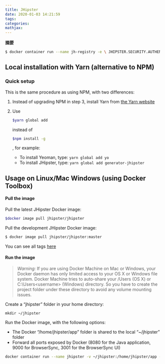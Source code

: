 ```yaml
---
title: JHipster
date: 2020-01-03 14:21:59
tags:
categories:
mathjax:
---
```

**摘要**
>

<!--more-->

```bash
$ docker container run --name jh-registry -e \ JHIPSTER.SECURITY.AUTHENTICATION.JWT.SECRET=dkk20dldkf0209342334 -d -p 8761:8761 jhipster/jhipster-registry
```



## Local installation with Yarn (alternative to NPM)

### Quick setup

This is the same procedure as using NPM, with two differences:

1. Instead of upgrading NPM in step 3, install Yarn from [the Yarn website](https://yarnpkg.com/en/docs/install)

2. Use

   ```bash
   $yarn global add
   ```

   instead of

    

   ```bash
   $npm install -g
   ```

   , for example:

   - To install Yeoman, type: `yarn global add yo`
   - To install JHipster, type: `yarn global add generator-jhipster`



## Usage on Linux/Mac Windows (using Docker Toolbox)

#### Pull the image

Pull the latest JHipster Docker image:

```bash
$docker image pull jhipster/jhipster
```

Pull the development JHipster Docker image:

```bash
$ docker image pull jhipster/jhipster:master
```

You can see all tags [here](https://hub.docker.com/r/jhipster/jhipster/tags/)

#### Run the image

> *Warning:* If you are using Docker Machine on Mac or Windows, your Docker daemon has only limited access to your OS X or Windows file system. Docker Machine tries to auto-share your /Users (OS X) or C:\Users\<username> (Windows) directory. So you have to create the project folder under these directory to avoid any volume mounting issues.

Create a “jhipster” folder in your home directory:

```
mkdir ~/jhipster
```

Run the Docker image, with the following options:

- The Docker “/home/jhipster/app” folder is shared to the local “~/jhipster” folder
- Forward all ports exposed by Docker (8080 for the Java application, 9000 for BrowserSync, 3001 for the BrowserSync UI)

```bash
docker container run --name jhipster -v ~/jhipster:/home/jhipster/app -v ~/.m2:/home/jhipster/.m2 -p 8080:8080 -p 9000:9000 -p 3001:3001 -d -t jhipster/jhipster
```

